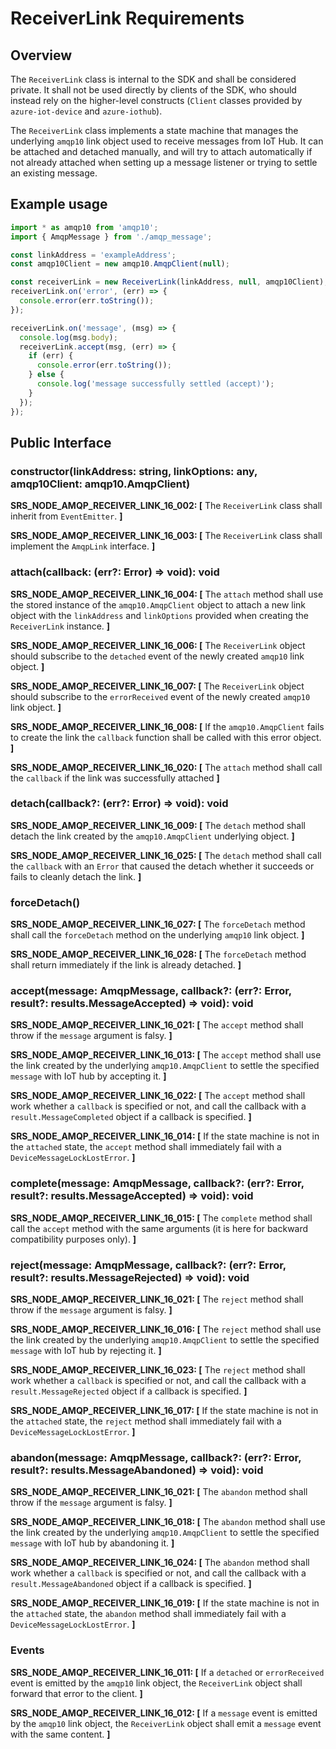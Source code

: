 # ReceiverLink Requirements

## Overview

The `ReceiverLink` class is internal to the SDK and shall be considered private. It shall not be used directly by clients of the SDK, who should instead rely on the higher-level constructs (`Client` classes provided by `azure-iot-device` and `azure-iothub`).

The `ReceiverLink` class implements a state machine that manages the underlying `amqp10` link object used to receive messages from IoT Hub. It can be attached and detached manually, and will try to attach automatically if not already attached when setting up a message listener or trying to settle an existing message.

## Example usage

```typescript
import * as amqp10 from 'amqp10';
import { AmqpMessage } from './amqp_message';

const linkAddress = 'exampleAddress';
const amqp10Client = new amqp10.AmqpClient(null);

const receiverLink = new ReceiverLink(linkAddress, null, amqp10Client);
receiverLink.on('error', (err) => {
  console.error(err.toString());
});

receiverLink.on('message', (msg) => {
  console.log(msg.body);
  receiverLink.accept(msg, (err) => {
    if (err) {
      console.error(err.toString());
    } else {
      console.log('message successfully settled (accept)');
    }
  });
});
```

## Public Interface

### constructor(linkAddress: string, linkOptions: any, amqp10Client: amqp10.AmqpClient)

**SRS_NODE_AMQP_RECEIVER_LINK_16_002: [** The `ReceiverLink` class shall inherit from `EventEmitter`. **]**

**SRS_NODE_AMQP_RECEIVER_LINK_16_003: [** The `ReceiverLink` class shall implement the `AmqpLink` interface. **]**

### attach(callback: (err?: Error) => void): void

**SRS_NODE_AMQP_RECEIVER_LINK_16_004: [** The `attach` method shall use the stored instance of the `amqp10.AmqpClient` object to attach a new link object with the `linkAddress` and `linkOptions` provided when creating the `ReceiverLink` instance. **]**

**SRS_NODE_AMQP_RECEIVER_LINK_16_006: [** The `ReceiverLink` object should subscribe to the `detached` event of the newly created `amqp10` link object. **]**

**SRS_NODE_AMQP_RECEIVER_LINK_16_007: [** The `ReceiverLink` object should subscribe to the `errorReceived` event of the newly created `amqp10` link object. **]**

**SRS_NODE_AMQP_RECEIVER_LINK_16_008: [** If the `amqp10.AmqpClient` fails to create the link the `callback` function shall be called with this error object. **]**

**SRS_NODE_AMQP_RECEIVER_LINK_16_020: [** The `attach` method shall call the `callback` if the link was successfully attached **]**

### detach(callback?: (err?: Error) => void): void

**SRS_NODE_AMQP_RECEIVER_LINK_16_009: [** The `detach` method shall detach the link created by the `amqp10.AmqpClient` underlying object. **]**

**SRS_NODE_AMQP_RECEIVER_LINK_16_025: [** The `detach` method shall call the `callback` with an `Error` that caused the detach whether it succeeds or fails to cleanly detach the link. **]**

### forceDetach()

**SRS_NODE_AMQP_RECEIVER_LINK_16_027: [** The `forceDetach` method shall call the `forceDetach` method on the underlying `amqp10` link object. **]**

**SRS_NODE_AMQP_RECEIVER_LINK_16_028: [** The `forceDetach` method shall return immediately if the link is already detached. **]**

### accept(message: AmqpMessage, callback?: (err?: Error, result?: results.MessageAccepted) => void): void

**SRS_NODE_AMQP_RECEIVER_LINK_16_021: [** The `accept` method shall throw if the `message` argument is falsy. **]**

**SRS_NODE_AMQP_RECEIVER_LINK_16_013: [** The `accept` method shall use the link created by the underlying `amqp10.AmqpClient` to settle the specified `message` with IoT hub by accepting it. **]**

**SRS_NODE_AMQP_RECEIVER_LINK_16_022: [** The `accept` method shall work whether a `callback` is specified or not, and call the callback with a `result.MessageCompleted` object if a callback is specified. **]**

**SRS_NODE_AMQP_RECEIVER_LINK_16_014: [** If the state machine is not in the `attached` state, the `accept` method shall immediately fail with a `DeviceMessageLockLostError`. **]**

### complete(message: AmqpMessage, callback?: (err?: Error, result?: results.MessageAccepted) => void): void

**SRS_NODE_AMQP_RECEIVER_LINK_16_015: [** The `complete` method shall call the `accept` method with the same arguments (it is here for backward compatibility purposes only). **]**

### reject(message: AmqpMessage, callback?: (err?: Error, result?: results.MessageRejected) => void): void

**SRS_NODE_AMQP_RECEIVER_LINK_16_021: [** The `reject` method shall throw if the `message` argument is falsy. **]**

**SRS_NODE_AMQP_RECEIVER_LINK_16_016: [** The `reject` method shall use the link created by the underlying `amqp10.AmqpClient` to settle the specified `message` with IoT hub by rejecting it. **]**

**SRS_NODE_AMQP_RECEIVER_LINK_16_023: [** The `reject` method shall work whether a `callback` is specified or not, and call the callback with a `result.MessageRejected` object if a callback is specified. **]**

**SRS_NODE_AMQP_RECEIVER_LINK_16_017: [** If the state machine is not in the `attached` state, the `reject` method shall immediately fail with a `DeviceMessageLockLostError`. **]**

### abandon(message: AmqpMessage, callback?: (err?: Error, result?: results.MessageAbandoned) => void): void

**SRS_NODE_AMQP_RECEIVER_LINK_16_021: [** The `abandon` method shall throw if the `message` argument is falsy. **]**

**SRS_NODE_AMQP_RECEIVER_LINK_16_018: [** The `abandon` method shall use the link created by the underlying `amqp10.AmqpClient` to settle the specified `message` with IoT hub by abandoning it. **]**

**SRS_NODE_AMQP_RECEIVER_LINK_16_024: [** The `abandon` method shall work whether a `callback` is specified or not, and call the callback with a `result.MessageAbandoned` object if a callback is specified. **]**

**SRS_NODE_AMQP_RECEIVER_LINK_16_019: [** If the state machine is not in the `attached` state, the `abandon` method shall immediately fail with a `DeviceMessageLockLostError`. **]**

### Events

**SRS_NODE_AMQP_RECEIVER_LINK_16_011: [** If a `detached` or `errorReceived` event is emitted by the `amqp10` link object, the `ReceiverLink` object shall forward that error to the client. **]**

**SRS_NODE_AMQP_RECEIVER_LINK_16_012: [** If a `message` event is emitted by the `amqp10` link object, the `ReceiverLink` object shall emit a `message` event with the same content. **]**

